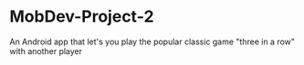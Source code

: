 # MobDev-Project-2
 An Android app that let's you play the popular classic game "three in a row" with another player
